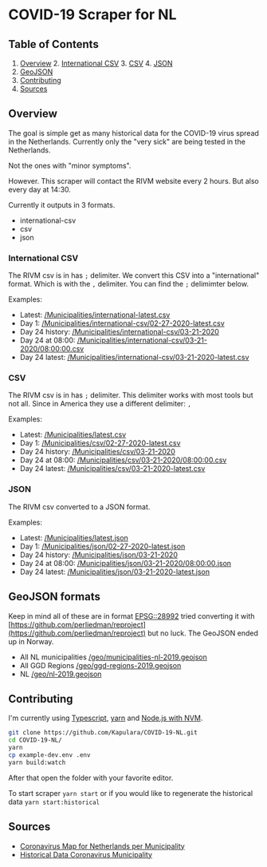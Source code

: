 # COVID-19 Scraper for NL

## Table of Contents
1. [Overview](#overview)
    2. [International CSV](#international-csv)
    3. [CSV](#csv)
    4. [JSON](#json)
2. [GeoJSON](#geojson-formats)
3. [Contributing](#contributing)
4. [Sources](#sources)

## Overview

The goal is simple get as many historical data for the COVID-19 virus spread in the Netherlands. Currently only the "very sick" are being tested in the Netherlands.

Not the ones with "minor symptoms".

However. This scraper will contact the RIVM website every 2 hours. But also every day at 14:30. 

Currently it outputs in 3 formats.

- international-csv
- csv
- json

### International CSV

The RIVM csv is in has `;` delimiter. We convert this CSV into a "international" format. Which is with the `,` delimiter. You can find the `;` delimimter below.

Examples:
- Latest: [/Municipalities/international-latest.csv](https://github.com/Kapulara/COVID-19-NL/tree/master/Municipalities/international-latest.csv)
- Day 1: [/Municipalities/international-csv/02-27-2020-latest.csv](https://github.com/Kapulara/COVID-19-NL/tree/master/Municipalities/international-csv/02-27-2020-latest.csv)
- Day 24 history: [/Municipalities/international-csv/03-21-2020](https://github.com/Kapulara/COVID-19-NL/tree/master/Municipalities/international-csv/03-21-2020)
- Day 24 at 08:00: [/Municipalities/international-csv/03-21-2020/08:00:00.csv](https://github.com/Kapulara/COVID-19-NL/tree/master/Municipalities/international-csv/03-21-2020/08%3A00%3A00.csv)
- Day 24 latest: [/Municipalities/international-csv/03-21-2020-latest.csv](https://github.com/Kapulara/COVID-19-NL/tree/master/Municipalities/international-csv/03-21-2020-latest.csv)

### CSV

The RIVM csv is in has `;` delimiter. This delimiter works with most tools but not all. Since in America they use a different delimiter: `,`

Examples:
- Latest: [/Municipalities/latest.csv](https://raw.githubusercontent.com/Kapulara/COVID-19-NL/master/Municipalities/latest.csv)
- Day 1: [/Municipalities/csv/02-27-2020-latest.csv](https://raw.githubusercontent.com/Kapulara/COVID-19-NL/master/Municipalities/csv/02-27-2020-latest.csv)
- Day 24 history: [/Municipalities/csv/03-21-2020](https://github.com/Kapulara/COVID-19-NL/tree/master/Municipalities/csv/03-21-2020)
- Day 24 at 08:00: [/Municipalities/csv/03-21-2020/08:00:00.csv](https://raw.githubusercontent.com/Kapulara/COVID-19-NL/master/Municipalities/csv/03-21-2020/08%3A00%3A00.csv)
- Day 24 latest: [/Municipalities/csv/03-21-2020-latest.csv](https://raw.githubusercontent.com/Kapulara/COVID-19-NL/master/Municipalities/csv/03-21-2020-latest.csv)

### JSON

The RIVM csv converted to a JSON format.

Examples:
- Latest: [/Municipalities/latest.json](https://raw.githubusercontent.com/Kapulara/COVID-19-NL/master/Municipalities/latest.json)
- Day 1: [/Municipalities/json/02-27-2020-latest.json](https://raw.githubusercontent.com/Kapulara/COVID-19-NL/master/Municipalities/json/02-27-2020-latest.json)
- Day 24 history: [/Municipalities/json/03-21-2020](https://github.com/Kapulara/COVID-19-NL/tree/master/Municipalities/json/03-21-2020)
- Day 24 at 08:00: [/Municipalities/json/03-21-2020/08:00:00.json](https://raw.githubusercontent.com/Kapulara/COVID-19-NL/master/Municipalities/json/03-21-2020/08%3A00%3A00.json)
- Day 24 latest: [/Municipalities/json/03-21-2020-latest.json](https://raw.githubusercontent.com/Kapulara/COVID-19-NL/master/Municipalities/json/03-21-2020-latest.json)

## GeoJSON formats

Keep in mind all of these are in format [EPSG::28992](https://epsg.io/28992) tried converting it with [https://github.com/perliedman/reproject](https://github.com/perliedman/reproject) but no luck. The GeoJSON ended up in Norway.

- All NL municipalities [/geo/municipalities-nl-2019.geojson](https://raw.githubusercontent.com/Kapulara/COVID-19-NL/master/geo/municipalities-nl-2019.geojson)
- All GGD Regions [/geo/ggd-regions-2019.geojson](https://raw.githubusercontent.com/Kapulara/COVID-19-NL/master/geo/ggd-regions-2019.geojson)
- NL [/geo/nl-2019.geojson](https://raw.githubusercontent.com/Kapulara/COVID-19-NL/master/geo/nl-2019.geojson)

## Contributing

I'm currently using [Typescript](https://www.typescriptlang.org/), [yarn](https://classic.yarnpkg.com/en/docs/install/) and [Node.js with NVM](https://github.com/nvm-sh/nvm#installing-and-updating).

```sh
git clone https://github.com/Kapulara/COVID-19-NL.git
cd COVID-19-NL/
yarn
cp example-dev.env .env
yarn build:watch
```

After that open the folder with your favorite editor. 

To start scraper `yarn start` or if you would like to regenerate the historical data `yarn start:historical`

## Sources

- [Coronavirus Map for Netherlands per Municipality](https://www.rivm.nl/coronavirus-kaart-van-nederland-per-gemeente)
- [Historical Data Coronavirus Municipality](https://docs.google.com/spreadsheets/d/1S71E2j9bX46Rj6UssbKZo9UQR3O1jZrluWy3uCzz0NE/edit#gid=783842164)

